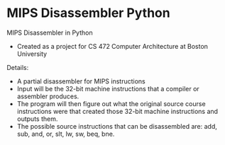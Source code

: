 # MIPS Disassembler Python
MIPS Disassembler in Python
- Created as a project for CS 472 Computer Architecture at Boston University

Details:
- A partial disassembler for MIPS instructions
- Input will be the 32-bit machine instructions that a compiler or assembler produces.
- The program will then figure out what the original source course instructions were that created those 32-bit machine instructions and outputs them.
- The possible source instructions that can be disassembled are: add, sub, and, or, slt, lw, sw, beq, bne.
